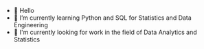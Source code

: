 - 👋 Hello
- 🌱 I’m currently learning Python and SQL for Statistics and Data Engineering
- 🤠 I'm currently looking for work in the field of Data Analytics and Statistics

<!---
MorphingGrid/MorphingGrid is a ✨ special ✨ repository because its `README.md` (this file) appears on your GitHub profile.
You can click the Preview link to take a look at your changes.
--->
